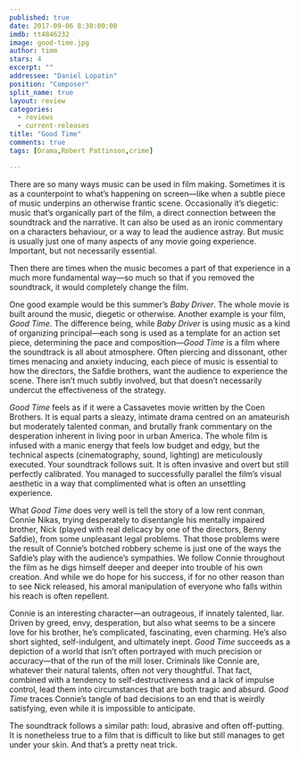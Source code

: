 ```yaml
---
published: true
date: 2017-09-06 8:30:00:00
imdb: tt4846232
image: good-time.jpg
author: timm
stars: 4
excerpt: ""
addressee: "Daniel Lopatin"
position: "Composer"
split_name: true
layout: review
categories: 
  - reviews
  - current-releases
title: "Good Time"
comments: true
tags: [Drama,Robert Pattinson,crime]

---
```

There are so many ways music can be used in film making. Sometimes it is as a counterpoint to what’s happening on screen—like when a subtle piece of music underpins an otherwise frantic scene. Occasionally it’s diegetic: music that’s organically part of the film, a direct connection between the soundtrack and the narrative. It can also be used as an ironic commentary on a characters behaviour, or a way to lead the audience astray. But music is usually just one of many aspects of any movie going experience. Important, but not necessarily essential.

Then there are times when the music becomes a part of that experience in a much more fundamental way—so much so that if you removed the soundtrack, it would completely change the film.

One good example would be this summer’s _Baby Driver_. The whole movie is built around the music, diegetic or otherwise. Another example is your film, _Good Time_. The difference being, while _Baby Driver_ is using music as a kind of organizing principal—each song is used as a template for an action set piece, determining the pace and composition—_Good Time_ is a film where the soundtrack is all about atmosphere. Often piercing and dissonant, other times menacing and anxiety inducing, each piece of music is essential to how the directors, the Safdie brothers, want the audience to experience the scene. There isn’t much subtly involved, but that doesn’t necessarily undercut the effectiveness of the strategy.

_Good Time_ feels as if it were a Cassavetes movie written by the Coen Brothers. It is equal parts a sleazy, intimate drama centred on an amateurish but moderately talented conman, and brutally frank commentary on the desperation inherent in living poor in urban America. The whole film is infused with a manic energy that feels low budget and edgy, but the technical aspects (cinematography, sound, lighting) are meticulously executed. Your soundtrack follows suit. It is often invasive and overt but still perfectly calibrated. You managed to successfully parallel the film’s visual aesthetic in a way that complimented what is often an unsettling experience.

What _Good Time_ does very well is tell the story of a low rent conman, Connie Nikas, trying desperately to disentangle his mentally impaired brother, Nick (played with real delicacy by one of the directors, Benny Safdie), from some unpleasant legal problems. That those problems were the result of Connie’s botched robbery scheme is just one of the ways the Safdie’s play with the audience’s sympathies. We follow Connie throughout the film as he digs himself deeper and deeper into trouble of his own creation. And while we do hope for his success, if for no other reason than to see Nick released, his amoral manipulation of everyone who falls within his reach is often repellent.

Connie is an interesting character—an outrageous, if innately talented, liar. Driven by greed, envy, desperation, but also what seems to be a sincere love for his brother, he’s complicated, fascinating, even charming. He’s also short sighted, self-indulgent, and ultimately inept. _Good Time_ succeeds as a depiction of a world that isn’t often portrayed with much precision or accuracy—that of the run of the mill loser. Criminals like Connie are, whatever their natural talents, often not very thoughtful. That fact, combined with a tendency to self-destructiveness and a lack of impulse control, lead them into circumstances that are both tragic and absurd. _Good Time_ traces Connie’s tangle of bad decisions to an end that is weirdly satisfying, even while it is impossible to anticipate.

The soundtrack follows a similar path: loud, abrasive and often off-putting. It is nonetheless true to a film that is difficult to like but still manages to get under your skin. And that’s a pretty neat trick.